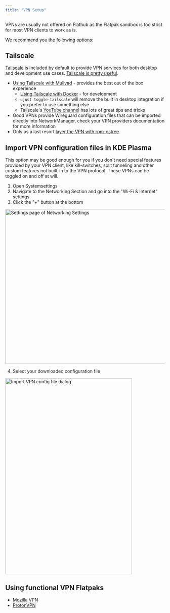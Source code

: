 ```yaml
---
title: "VPN Setup"
---
```


VPNs are usually not offered on Flathub as the Flatpak sandbox is too strict for most VPN clients to work as is.

We recommend you the following options:

## Tailscale

[Tailscale](https://tailscale.com) is included by default to provide VPN services for both desktop and development use cases. [Tailscale is pretty useful](https://blog.6nok.org/tailscale-is-pretty-useful/).

- [Using Tailscale with Mullvad](https://tailscale.com/kb/1258/mullvad-exit-nodes) - provides the best out of the box experience
  - [Using Tailscale with Docker](https://tailscale.com/kb/1282/docker) - for development
  - `ujust toggle-tailscale` will remove the built in desktop integration if you prefer to use something else
  - Tailscale's [YouTube channel](https://www.youtube.com/@Tailscale) has lots of great tips and tricks
- Good VPNs provide Wireguard configuration files that can be imported directly into NetworkManager, check your VPN providers documentation for more information
- Only as a last resort [layer the VPN with rpm-ostree](/guides/software#rpm-ostree)

## Import VPN configuration files in KDE Plasma

This option may be good enough for you if you don't need special features provided by your VPN client, like kill-switches, split tunneling and other custom features not built-in to the VPN protocol.
These VPNs can be toggled on and off at will.

1. Open Systemsettings
2. Navigate to the Networking Section and go into the "Wi-Fi & Internet" settings
3. Click the "+" button at the bottom

<img src="/img/vpn_settings.png" alt="Settings page of Networking Settings" width="600" height="487" />

4. Select your downloaded configuration file

<img src="/img/add_vpn.png" alt="Import VPN config file dialog" width="400" height="617" />

## Using functional VPN Flatpaks

- [Mozilla VPN](https://flathub.org/apps/org.mozilla.vpn)
- [ProtonVPN](https://flathub.org/apps/com.protonvpn.www)
